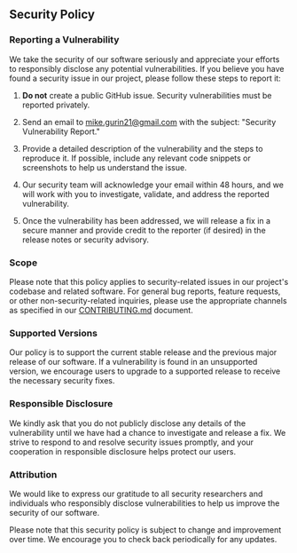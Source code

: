 ## Security Policy

### Reporting a Vulnerability

We take the security of our software seriously and appreciate your efforts to responsibly disclose any potential vulnerabilities. If you believe you have found a security issue in our project, please follow these steps to report it:

1. **Do not** create a public GitHub issue. Security vulnerabilities must be reported privately.

2. Send an email to [mike.gurin21@gmail.com](mailto:mike.gurin21@gmail.com) with the subject: "Security Vulnerability Report."

3. Provide a detailed description of the vulnerability and the steps to reproduce it. If possible, include any relevant code snippets or screenshots to help us understand the issue.

4. Our security team will acknowledge your email within 48 hours, and we will work with you to investigate, validate, and address the reported vulnerability.

5. Once the vulnerability has been addressed, we will release a fix in a secure manner and provide credit to the reporter (if desired) in the release notes or security advisory.

### Scope

Please note that this policy applies to security-related issues in our project's codebase and related software. For general bug reports, feature requests, or other non-security-related inquiries, please use the appropriate channels as specified in our [CONTRIBUTING.md](link-to-CONTRIBUTING.md) document.

### Supported Versions

Our policy is to support the current stable release and the previous major release of our software. If a vulnerability is found in an unsupported version, we encourage users to upgrade to a supported release to receive the necessary security fixes.

### Responsible Disclosure

We kindly ask that you do not publicly disclose any details of the vulnerability until we have had a chance to investigate and release a fix. We strive to respond to and resolve security issues promptly, and your cooperation in responsible disclosure helps protect our users.

### Attribution

We would like to express our gratitude to all security researchers and individuals who responsibly disclose vulnerabilities to help us improve the security of our software.

Please note that this security policy is subject to change and improvement over time. We encourage you to check back periodically for any updates.

